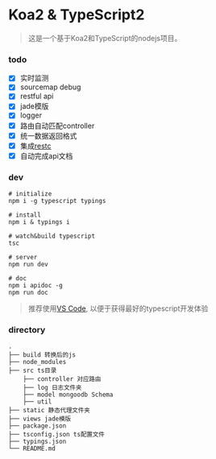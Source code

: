 # Koa2 & TypeScript2

> 这是一个基于Koa2和TypeScript的nodejs项目。

### todo

- [x] 实时监测
- [x] sourcemap debug
- [x] restful api
- [x] jade模版
- [x] logger
- [x] 路由自动匹配controller
- [x] 统一数据返回格式
- [x] 集成[restc](https://github.com/ElemeFE/restc)
- [x] 自动完成api文档

### dev

```
# initialize
npm i -g typescript typings

# install
npm i & typings i

# watch&build typescript
tsc

# server
npm run dev

# doc
npm i apidoc -g
npm run doc
```

> 推荐使用[VS Code](https://code.visualstudio.com), 以便于获得最好的typescript开发体验

### directory

```
.
├── build 转换后的js
├── node_modules
├── src ts目录
	├── controller 对应路由
	├── log 日志文件夹
	├── model mongoodb Schema
	├── util
├── static 静态代理文件夹
├── views jade模版
├── package.json
├── tsconfig.json ts配置文件
├── typings.json
└── README.md
```